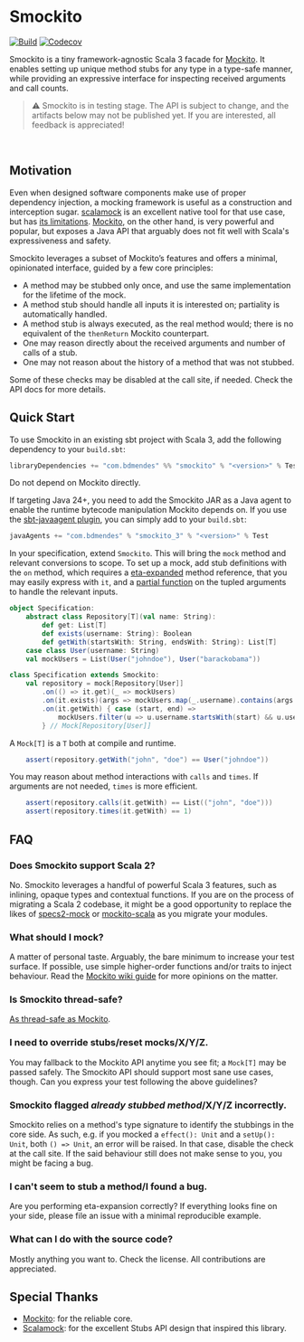 # Smockito

<!-- <img src="" width="" height="" align="right"> !-->

[![Build](https://img.shields.io/github/actions/workflow/status/bdmendes/smockito/ci.yml)](https://github.com/bdmendes/smockito/actions)
[![Codecov](https://img.shields.io/codecov/c/github/bdmendes/smockito/master)](https://app.codecov.io/gh/bdmendes/smockito)
<!-- [![Release](https://img.shields.io/github/v/release/bdmendes/smockito?color=orange)](https://github.com/bdmendes/smockito/releases) !-->
<!-- [![Maven Central](https://maven-badges.herokuapp.com/maven-central/com.bdmendes.smockito/smockito_3/badge.svg)](https://search.maven.org/artifact/com.bdmendes.smockito/smockito_3) --!>
<!-- [![Scaladoc](https://javadoc.io/badge/com.bdmendes.smockito/smockito_3.svg)](https://javadoc.io/page/com.bdmendes.smockito/smockito_3/latest/smockito/index.html) -->

Smockito is a tiny framework-agnostic Scala 3 facade for [Mockito](https://github.com/mockito/mockito). It enables setting up unique method stubs for any type in a type-safe manner, while providing an expressive interface for inspecting received arguments and call counts.

> ⚠️ Smockito is in testing stage. The API is subject to change, and the artifacts below may not be published yet. If you are interested, all feedback is appreciated!

<br clear="right">


## Motivation

Even when designed software components make use of proper dependency injection, a mocking framework is useful as a construction and interception sugar. [scalamock](https://scalamock.org/) is an excellent native tool for that use case, but has [its limitations](https://scalamock.org/faq#what-is-not-mockable). [Mockito](https://github.com/mockito/mockito), on the other hand, is very powerful and popular, but exposes a Java API that arguably does not fit well with Scala's expressiveness and safety.

Smockito leverages a subset of Mockito’s features and offers a minimal, opinionated interface, guided by a few core principles:

- A method may be stubbed only once, and use the same implementation for the lifetime of the mock.
- A method stub should handle all inputs it is interested on; partiality is automatically handled.
- A method stub is always executed, as the real method would; there is no equivalent of the `thenReturn` Mockito counterpart.
- One may reason directly about the received arguments and number of calls of a stub.
- One may not reason about the history of a method that was not stubbed.

Some of these checks may be disabled at the call site, if needed. Check the API docs for more details.

## Quick Start

To use Smockito in an existing sbt project with Scala 3, add the following dependency to your
`build.sbt`:

```scala
libraryDependencies += "com.bdmendes" %% "smockito" % "<version>" % Test
```

Do not depend on Mockito directly.

If targeting Java 24+, you need to add the Smockito JAR as a Java agent to enable the runtime bytecode manipulation Mockito depends on. If you use the [sbt-javaagent plugin](https://github.com/sbt/sbt-javaagent), you can simply add to your `build.sbt`:

```scala
javaAgents += "com.bdmendes" % "smockito_3" % "<version>" % Test
```

In your specification, extend `Smockito`. This will bring the `mock` method and relevant conversions to scope. To set up a mock, add stub definitions with the `on` method, which requires a [eta-expanded](https://docs.scala-lang.org/scala3/book/fun-eta-expansion.html) method reference, that you may easily express with `it`, and a [partial function](https://docs.scala-lang.org/scala3/book/fun-partial-functions.html) on the tupled arguments to handle the relevant inputs.

```scala
object Specification:
    abstract class Repository[T](val name: String):
        def get: List[T]
        def exists(username: String): Boolean
        def getWith(startsWith: String, endsWith: String): List[T]
    case class User(username: String)
    val mockUsers = List(User("johndoe"), User("barackobama"))

class Specification extends Smockito:
    val repository = mock[Repository[User]]
        .on(() => it.get)(_ => mockUsers)
        .on(it.exists)(args => mockUsers.map(_.username).contains(args._1))
        .on(it.getWith) { case (start, end) =>
            mockUsers.filter(u => u.username.startsWith(start) && u.username.endsWith(end))
        } // Mock[Repository[User]]
```

A `Mock[T]` is a `T` both at compile and runtime.

```scala
    assert(repository.getWith("john", "doe") == User("johndoe"))
```

You may reason about method interactions with `calls` and `times`. If arguments are not needed, `times` is more efficient.

```scala
    assert(repository.calls(it.getWith) == List(("john", "doe")))
    assert(repository.times(it.getWith) == 1)
```

## FAQ

### Does Smockito support Scala 2?

No. Smockito leverages a handful of powerful Scala 3 features, such as inlining, opaque types and contextual functions. If you are on the process of migrating a Scala 2 codebase, it might be a good opportunity to replace the likes of [specs2-mock](https://mvnrepository.com/artifact/org.specs2/specs2-mock) or [mockito-scala](https://github.com/mockito/mockito-scala) as you migrate your modules.

### What should I mock?

A matter of personal taste. Arguably, the bare minimum to increase your test surface. If possible, use simple higher-order functions and/or traits to inject behaviour. Read the [Mockito wiki guide](https://github.com/mockito/mockito/wiki/How-to-write-good-tests) for more opinions on the matter.

### Is Smockito thread-safe?

[As thread-safe as Mockito](https://github.com/mockito/mockito/wiki/FAQ#is-mockito-thread-safe).

### I need to override stubs/reset mocks/X/Y/Z.

You may fallback to the Mockito API anytime you see fit; a `Mock[T]` may be passed safely. The Smockito API should support most sane use cases, though. Can you express your test following the above guidelines?

### Smockito flagged *already stubbed method*/X/Y/Z incorrectly.

Smockito relies on a method's type signature to identify the stubbings in the core side. As such, e.g. if you mocked a `effect(): Unit` and a `setUp(): Unit`, both `() => Unit`, an error will be raised. In that case, disable the check at the call site. If the said behaviour still does not make sense to you, you might be facing a bug.

### I can't seem to stub a method/I found a bug.

Are you performing eta-expansion correctly? If everything looks fine on your side, please file an issue with a minimal reproducible example.

### What can I do with the source code?

Mostly anything you want to. Check the license. All contributions are appreciated.

## Special Thanks

- [Mockito](https://github.com/mockito/mockito): for the reliable core.
- [Scalamock](https://scalamock.org/): for the excellent Stubs API design that inspired this library.
